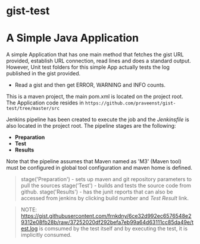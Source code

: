 # gist-test

A Simple Java Application
==========================

A simple Application that has one main method that fetches the gist URL provided,
establish URL connection, read lines and does a standard output. However, Unit test
folders for this simple App actually tests the log published in the gist provided.
 - Read a gist and then get ERROR, WARNING and INFO counts.

This is a maven project, the main pom.xml is located on the project root. The Application
code resides in `https://github.com/praveenst/gist-test/tree/master/src`

Jenkins  pipeline has been created to execute the job and the *Jenkinsfile* is also located
in the project root. The pipeline stages are the following:

  * **Preparation**
  * **Test**
  * **Results**

Note that the pipeline assumes that Maven named as 'M3' (Maven tool) must be configured
in global tool configuration and maven home is defined.  

> stage('Preparation')  - sets up maven and git repository parameters to pull the sources
> stage('Test') - builds and tests the source code from github.
> stage('Results') - has the junit reports that can also be accessed from jenkins by clicking
build number and *Test Result* link.

> NOTE: https://gist.githubusercontent.com/frnkdny/6ce32d992ec6576548e29312e08fb28b/raw/37252020df292befa7eb99a64d63111cc85da49e/test.log is comsumed by the test itself and by executing the test, it is implicitly consumed. 
